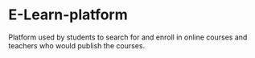 # E-Learn-platform
Platform used by students to search for and enroll in online courses and teachers who would publish the courses.
